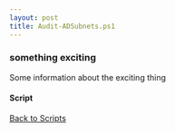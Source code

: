 ```yaml
---
layout: post
title: Audit-ADSubnets.ps1
---
```


### something exciting

Some information about the exciting thing

#### Script

<script async src="https://gist-it.appspot.com/github.com/BanterBoy/scripts-blog/blob/master/PowerShell/scripts/activeDirectory/Audit-ADSubnets.ps1" crossorigin="anonymous"></script>

<a href="/menu/_pages/scripts.html">Back to Scripts</a>
